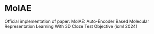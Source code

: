 # MolAE
Official implementation of paper: MolAE: Auto-Encoder Based Molecular Representation Learning With 3D Cloze Test Objective (icml 2024)
